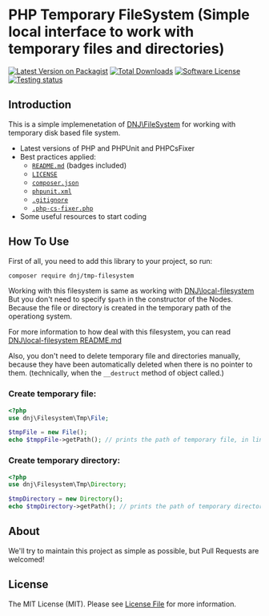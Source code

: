 # PHP Temporary FileSystem (Simple local interface to work with temporary files and directories)

[![Latest Version on Packagist][ico-version]][link-packagist]
[![Total Downloads][ico-downloads]][link-downloads]
[![Software License][ico-license]][link-license]
[![Testing status][ico-workflow-test]][link-workflow-test]

## Introduction 

This is a simple implemenetation of [DNJ\FileSystem][repo-dnj-filesystem] for working with temporary disk based file system.
* Latest versions of PHP and PHPUnit and PHPCsFixer
* Best practices applied:
  * [`README.md`][link-readme] (badges included)
  * [`LICENSE`][link-license]
  * [`composer.json`][link-composer-json]
  * [`phpunit.xml`][link-phpunit]
  * [`.gitignore`][link-gitignore]
  * [`.php-cs-fixer.php`][link-phpcsfixer]
* Some useful resources to start coding

## How To Use
First of all, you need to add this library to your project, so run:
```bash
composer require dnj/tmp-filesystem
```

Working with this filesystem is same as working with [DNJ\local-filesystem][repo-dnj-local-filesystem] \
But you don't need to specify `$path` in the constructor of the Nodes.
Because the file or directory is created in the temporary path of the operationg system.


For more information to how deal with this filesystem, you can read [DNJ\local-filesystem README.md][repo-dnj-local-filesystem-readme]

Also, you don't need to delete temporary file and directories manually, because they have been automatically deleted when there is no pointer to them. (technically, when the `__destruct` method of object called.)
### Create temporary file:
```php
<?php
use dnj\Filesystem\Tmp\File;

$tmpFile = new File();
echo $tmppFile->getPath(); // prints the path of temporary file, in linux, it's may something like this: /tmp/qyiuqgi
```

### Create temporary directory:
```php
<?php
use dnj\Filesystem\Tmp\Directory;

$tmpDirectory = new Directory();
echo $tmpDirectory->getPath(); // prints the path of temporary directory, in linux, it's may something like this: /tmp/qyiuqgi
```

## About
We'll try to maintain this project as simple as possible, but Pull Requests are welcomed!

## License

The MIT License (MIT). Please see [License File][link-license] for more information.

[ico-version]: https://img.shields.io/packagist/v/dnj/tmp-filesystem.svg?style=flat-square
[ico-license]: https://img.shields.io/badge/license-MIT-brightgreen.svg?style=flat-square
[ico-downloads]: https://img.shields.io/packagist/dt/dnj/tmp-filesystem.svg?style=flat-square
[ico-workflow-test]: https://github.com/dnj/tmp-filesystem/actions/workflows/test.yml/badge.svg

[link-workflow-test]: https://github.com/dnj/tmp-filesystem/actions/workflows/test.yml
[link-packagist]: https://packagist.org/packages/dnj/tmp-filesystem
[link-license]: https://github.com/dnj/tmp-filesystem/blob/master/LICENSE
[link-downloads]: https://packagist.org/packages/dnj/tmp-filesystem
[link-readme]: https://github.com/dnj/tmp-filesystem/blob/master/README.md
[link-composer-json]: https://github.com/dnj/tmp-filesystem/blob/master/composer.json
[link-phpunit]: https://github.com/dnj/tmp-filesystem/blob/master/phpunit.xml
[link-gitignore]: https://github.com/dnj/tmp-filesystem/blob/master/.gitignore
[link-phpcsfixer]: https://github.com/dnj/tmp-filesystem/blob/master/.php-cs-fixer.php

[repo-dnj-filesystem]: https://github.com/dnj/filesystem
[repo-dnj-tmp-filesystem]: https://github.com/dnj/tmp-filesystem
[repo-dnj-local-filesystem]: https://github.com/dnj/local-filesystem
[repo-dnj-local-filesystem-readme]: https://github.com/dnj/local-filesystem/blob/master/README.md
